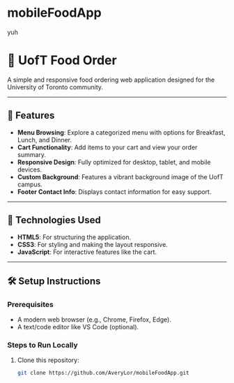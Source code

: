 # mobileFoodApp
yuh
# 🍴 UofT Food Order

A simple and responsive food ordering web application designed for the University of Toronto community.

---

## 🌟 Features
- **Menu Browsing**: Explore a categorized menu with options for Breakfast, Lunch, and Dinner.
- **Cart Functionality**: Add items to your cart and view your order summary.
- **Responsive Design**: Fully optimized for desktop, tablet, and mobile devices.
- **Custom Background**: Features a vibrant background image of the UofT campus.
- **Footer Contact Info**: Displays contact information for easy support.


---

## 🎨 Technologies Used
- **HTML5**: For structuring the application.
- **CSS3**: For styling and making the layout responsive.
- **JavaScript**: For interactive features like the cart.

---

## 🛠️ Setup Instructions

### Prerequisites
- A modern web browser (e.g., Chrome, Firefox, Edge).
- A text/code editor like VS Code (optional).

### Steps to Run Locally
1. Clone this repository:
   ```bash
   git clone https://github.com/AveryLor/mobileFoodApp.git




